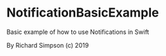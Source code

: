 # NotificationBasicExample
Basic example of how to use Notifications in Swift 

By Richard Simpson (c) 2019
